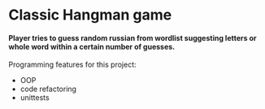 <h1>Classic Hangman game</h1>

<h4>
    Player tries to guess random russian from wordlist suggesting letters or whole word within a certain number of guesses.
</h4>

<p>Programming features for this project:</p>
      <ul>
        <li>OOP</li>
        <li>code refactoring</li>
        <li>unittests</li>
     </ul>

